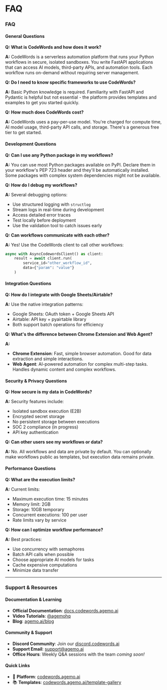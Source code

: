 # FAQ

### FAQ

#### General Questions

**Q: What is CodeWords and how does it work?**

**A:** CodeWords is a serverless automation platform that runs your Python workflows in secure, isolated sandboxes. You write FastAPI applications that can access AI models, third-party APIs, and automation tools. Each workflow runs on-demand without requiring server management.

**Q: Do I need to know specific frameworks to use CodeWords?**

**A:** Basic Python knowledge is required. Familiarity with FastAPI and Pydantic is helpful but not essential - the platform provides templates and examples to get you started quickly.

**Q: How much does CodeWords cost?**

**A:** CodeWords uses a pay-per-use model. You're charged for compute time, AI model usage, third-party API calls, and storage. There's a generous free tier to get started.

#### Development Questions

**Q: Can I use any Python package in my workflows?**

**A:** You can use most Python packages available on PyPI. Declare them in your workflow's PEP 723 header and they'll be automatically installed. Some packages with complex system dependencies might not be available.

**Q: How do I debug my workflows?**

**A:** Several debugging options:

* Use structured logging with `structlog`
* Stream logs in real-time during development
* Access detailed error traces
* Test locally before deployment
* Use the validation tool to catch issues early

**Q: Can workflows communicate with each other?**

**A:** Yes! Use the CodeWords client to call other workflows:

```python
async with AsyncCodewordsClient() as client:
    result = await client.run(
        service_id="other_workflow_id",
        data={"param": "value"}
    )
```

#### Integration Questions

**Q: How do I integrate with Google Sheets/Airtable?**

**A:** Use the native integration patterns:

* Google Sheets: OAuth token + Google Sheets API
* Airtable: API key + pyairtable library
* Both support batch operations for efficiency

**Q: What's the difference between Chrome Extension and Web Agent?**

**A:**

* **Chrome Extension**: Fast, simple browser automation. Good for data extraction and simple interactions.
* **Web Agent**: AI-powered automation for complex multi-step tasks. Handles dynamic content and complex workflows.

#### Security & Privacy Questions

**Q: How secure is my data in CodeWords?**

**A:** Security features include:

* Isolated sandbox execution (E2B)
* Encrypted secret storage
* No persistent storage between executions
* SOC 2 compliance (in progress)
* API key authentication

**Q: Can other users see my workflows or data?**

**A:** No. All workflows and data are private by default. You can optionally make workflows public as templates, but execution data remains private.

#### Performance Questions

**Q: What are the execution limits?**

**A:** Current limits:

* Maximum execution time: 15 minutes
* Memory limit: 2GB
* Storage: 10GB temporary
* Concurrent executions: 100 per user
* Rate limits vary by service

**Q: How can I optimize workflow performance?**

**A:** Best practices:

* Use concurrency with semaphores
* Batch API calls when possible
* Choose appropriate AI models for tasks
* Cache expensive computations
* Minimize data transfer

***

### Support & Resources

#### Documentation & Learning

* **Official Documentation**: [docs.codewords.agemo.ai](https://docs.codewords.agemo.ai)
* **Video Tutorials**: [@agemohq](https://www.youtube.com/@agemohq)
* **Blog**: [agemo.ai/blog](https://agemo.ai/blog)

#### Community & Support

* **Discord Community**: Join our [discord.codewords.ai](https://discord.codewords.ai)
* **Support Email**: support@agemo.ai
* **Office Hours**: Weekly Q\&A sessions with the team _coming soon!_

#### Quick Links

* 🚀 **Platform**: [codewords.agemo.ai](https://codewords.agemo.ai)
* 📚 **Templates**: [codewords.agemo.ai/template-gallery](https://codewords.agemo.ai/template-gallery)
